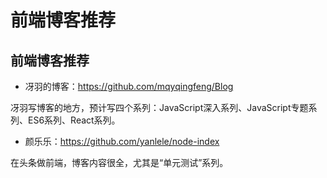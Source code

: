 
# 前端博客推荐

## 前端博客推荐

- 冴羽的博客：<https://github.com/mqyqingfeng/Blog>

冴羽写博客的地方，预计写四个系列：JavaScript深入系列、JavaScript专题系列、ES6系列、React系列。

- 颜乐乐：<https://github.com/yanlele/node-index>

在头条做前端，博客内容很全，尤其是“单元测试”系列。



